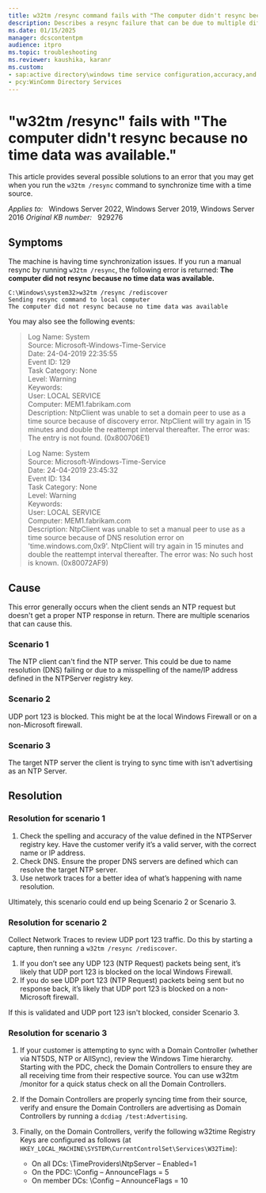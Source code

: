 ```yaml
---
title: w32tm /resync command fails with "The computer didn't resync because no time data was available."
description: Describes a resync failure that can be due to multiple different causes.
ms.date: 01/15/2025
manager: dcscontentpm
audience: itpro
ms.topic: troubleshooting
ms.reviewer: kaushika, karanr
ms.custom:
- sap:active directory\windows time service configuration,accuracy,and synchronization
- pcy:WinComm Directory Services
---
```

# "w32tm /resync" fails with "The computer didn't resync because no time data was available."

This article provides several possible solutions to an error that you may get when you run the `w32tm /resync` command to synchronize time with a time source.

_Applies to:_ &nbsp; Windows Server 2022, Windows Server 2019, Windows Server 2016
_Original KB number:_ &nbsp; 929276

## Symptoms

The machine is having time synchronization issues. If you run a manual resync by running `w32tm /resync`, the following error is returned: **The computer did not resync because no time data was available.**

```console
C:\Windows\system32>w32tm /resync /rediscover
Sending resync command to local computer
The computer did not resync because no time data was available
```

You may also see the following events:

> Log Name: System  
> Source: Microsoft-Windows-Time-Service  
> Date: 24-04-2019 22:35:55  
> Event ID: 129  
> Task Category: None  
> Level: Warning  
> Keywords:  
> User: LOCAL SERVICE  
> Computer: MEM1.fabrikam.com  
> Description: NtpClient was unable to set a domain peer to use as a time source because of discovery error. NtpClient will try again in 15 minutes and double the reattempt interval thereafter. The error was: The entry is not found. (0x800706E1)

> Log Name: System  
> Source: Microsoft-Windows-Time-Service  
> Date: 24-04-2019 23:45:32  
> Event ID: 134  
> Task Category: None  
> Level: Warning  
> Keywords:  
> User: LOCAL SERVICE  
> Computer: MEM1.fabrikam.com  
> Description: NtpClient was unable to set a manual peer to use as a time source because of DNS resolution error on 'time.windows.com,0x9'. NtpClient will try again in 15 minutes and double the reattempt interval thereafter. The error was: No such host is known. (0x80072AF9)

## Cause

This error generally occurs when the client sends an NTP request but doesn't get a proper NTP response in return. There are multiple scenarios that can cause this.

### Scenario 1

The NTP client can't find the NTP server. This could be due to name resolution (DNS) failing or due to a misspelling of the name/IP address defined in the NTPServer registry key.

### Scenario 2

UDP port 123 is blocked. This might be at the local Windows Firewall or on a non-Microsoft firewall.

### Scenario 3

The target NTP server the client is trying to sync time with isn't advertising as an NTP Server.

## Resolution

### Resolution for scenario 1

1. Check the spelling and accuracy of the value defined in the NTPServer registry key. Have the customer verify it’s a valid server, with the correct name or IP address.
2. Check DNS. Ensure the proper DNS servers are defined which can resolve the target NTP server.
3. Use network traces for a better idea of what’s happening with name resolution.

Ultimately, this scenario could end up being Scenario 2 or Scenario 3.

### Resolution for scenario 2

Collect Network Traces to review UDP port 123 traffic. Do this by starting a capture, then running a `w32tm /resync /rediscover`.

1. If you don’t see any UDP 123 (NTP Request) packets being sent, it’s likely that UDP port 123 is blocked on the local Windows Firewall.
2. If you do see UDP port 123 (NTP Request) packets being sent but no response back, it’s likely that UDP port 123 is blocked on a non-Microsoft firewall.

If this is validated and UDP port 123 isn't blocked, consider Scenario 3.

### Resolution for scenario 3

1. If your customer is attempting to sync with a Domain Controller (whether via NT5DS, NTP or AllSync), review the Windows Time hierarchy. Starting with the PDC, check the Domain Controllers to ensure they are all receiving time from their respective source. You can use w32tm /monitor for a quick status check on all the Domain Controllers.
2. If the Domain Controllers are properly syncing time from their source, verify and ensure the Domain Controllers are advertising as Domain Controllers by running a `dcdiag /test:Advertising`.
3. Finally, on the Domain Controllers, verify the following w32time Registry Keys are configured as follows (at `HKEY_LOCAL_MACHINE\SYSTEM\CurrentControlSet\Services\W32Time`):

   - On all DCs: \TimeProviders\NtpServer – Enabled=1
   - On the PDC: \Config – AnnounceFlags = 5
   - On member DCs: \Config – AnnounceFlags = 10
